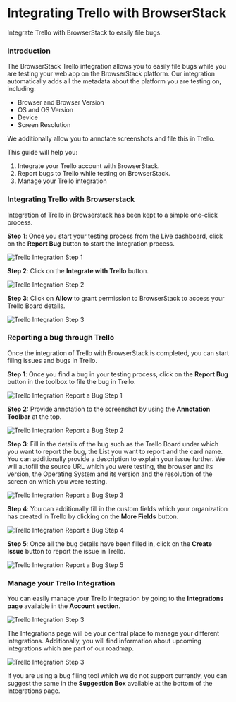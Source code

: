 
Integrating Trello with BrowserStack
====================================

Integrate Trello with BrowserStack to easily file bugs.

### Introduction

The BrowserStack Trello integration allows you to easily file bugs while you are testing your web app on the BrowserStack platform. Our integration automatically adds all the metadata about the platform you are testing on, including:

*   Browser and Browser Version
*   OS and OS Version
*   Device
*   Screen Resolution

We additionally allow you to annotate screenshots and file this in Trello.

This guide will help you:

1.  Integrate your Trello account with BrowserStack.
2.  Report bugs to Trello while testing on BrowserStack.
3.  Manage your Trello integration

### Integrating Trello with Browserstack

Integration of Trello in Browserstack has been kept to a simple one-click process.

**Step 1**: Once you start your testing process from the Live dashboard, click on the **Report Bug** button to start the Integration process.

![Trello Integration Step 1](https://dgzoq9b5asjg1.cloudfront.net/production/images/static/docs/trello-integration/live/trello-integration-step-1.jpg)

**Step 2**: Click on the **Integrate with Trello** button.

![Trello Integration Step 2](https://d2ogrdw2mh0rsl.cloudfront.net/production/images/static/docs/trello-integration/live/trello-integration-step-2.png)

**Step 3**: Click on **Allow** to grant permission to BrowserStack to access your Trello Board details.

![Trello Integration Step 3](https://d98b8t1nnulk5.cloudfront.net/production/images/static/docs/trello-integration/live/trello-integration-step-3.png)

### Reporting a bug through Trello

Once the integration of Trello with BrowserStack is completed, you can start filing issues and bugs in Trello.

**Step 1**: Once you find a bug in your testing process, click on the **Report Bug** button in the toolbox to file the bug in Trello.

![Trello Integration Report a Bug Step 1](https://d2ogrdw2mh0rsl.cloudfront.net/production/images/static/docs/trello-integration/live/trello-report-bug-step-1.jpg)

**Step 2:** Provide annotation to the screenshot by using the **Annotation Toolbar** at the top.

![Trello Integration Report a Bug Step 2](https://d98b8t1nnulk5.cloudfront.net/production/images/static/docs/trello-integration/live/trello-report-bug-step-2.jpg)

**Step 3**: Fill in the details of the bug such as the Trello Board under which you want to report the bug, the List you want to report and the card name. You can additionally provide a description to explain your issue further. We will autofill the source URL which you were testing, the browser and its version, the Operating System and its version and the resolution of the screen on which you were testing.

![Trello Integration Report a Bug Step 3](https://dgzoq9b5asjg1.cloudfront.net/production/images/static/docs/trello-integration/live/trello-report-bug-step-3.jpg)

**Step 4**: You can additionally fill in the custom fields which your organization has created in Trello by clicking on the **More Fields** button.

![Trello Integration Report a Bug Step 4](https://d2ogrdw2mh0rsl.cloudfront.net/production/images/static/docs/trello-integration/live/trello-report-bug-step-4.jpg)

**Step 5**: Once all the bug details have been filled in, click on the **Create Issue** button to report the issue in Trello.

![Trello Integration Report a Bug Step 5](https://d3but80xmlhqzj.cloudfront.net/production/images/static/docs/trello-integration/live/trello-report-bug-step-5.jpg)

### Manage your Trello Integration

You can easily manage your Trello integration by going to the **Integrations page** available in the **Account section**.

![Trello Integration Step 3](https://d98b8t1nnulk5.cloudfront.net/production/images/static/docs/trello-integration/live/trello-integration-manage-step-1.jpg)

The Integrations page will be your central place to manage your different integrations. Additionally, you will find information about upcoming integrations which are part of our roadmap.

![Trello Integration Step 3](https://d98b8t1nnulk5.cloudfront.net/production/images/static/docs/trello-integration/live/trello-integration-manage-step-2.png)

If you are using a bug filing tool which we do not support currently, you can suggest the same in the **Suggestion Box** available at the bottom of the Integrations page.
